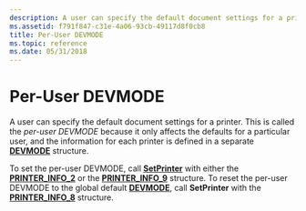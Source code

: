 ```yaml
---
description: A user can specify the default document settings for a printer. This is called the per-user DEVMODE because it only affects the defaults for a particular user, and the information for each printer is defined in a separate DEVMODE structure.
ms.assetid: f791f847-c31e-4a06-93cb-49117d8f0cb8
title: Per-User DEVMODE
ms.topic: reference
ms.date: 05/31/2018
---
```


# Per-User DEVMODE

A user can specify the default document settings for a printer. This is called the *per-user DEVMODE* because it only affects the defaults for a particular user, and the information for each printer is defined in a separate [**DEVMODE**](/windows/win32/api/wingdi/ns-wingdi-devmodea) structure.

To set the per-user DEVMODE, call [**SetPrinter**](setprinter.md) with either the [**PRINTER\_INFO\_2**](printer-info-2.md) or the [**PRINTER\_INFO\_9**](printer-info-9.md) structure. To reset the per-user DEVMODE to the global default [**DEVMODE**](/windows/win32/api/wingdi/ns-wingdi-devmodea), call **SetPrinter** with the [**PRINTER\_INFO\_8**](printer-info-8.md) structure.

 

 



